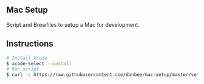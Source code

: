 ## Mac Setup

Script and Brewfiles to setup a Mac for development.

## Instructions

```sh
# Install Xcode
$ xcode-select --install
# Run script
$ curl -s https://raw.githubusercontent.com/danbee/mac-setup/master/setup.sh | sh
```
